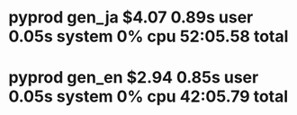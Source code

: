 # pyprod gen_ja  $4.07 0.89s user 0.05s system 0% cpu 52:05.58 total

# pyprod gen_en  $2.94 0.85s user 0.05s system 0% cpu 42:05.79 total
